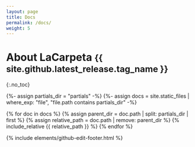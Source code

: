 ```yaml
---
layout: page
title: Docs
permalink: /docs/
weight: 5
---
```


# About LaCarpeta <small class="text-muted">{{ site.github.latest_release.tag_name }}</small>
{:.no_toc}

{%- assign partials_dir = "partials" -%}
{%- assign docs = site.static_files | where_exp: "file", "file.path contains partials_dir" -%}

{% for doc in docs %}
{% assign parent_dir = doc.path | split: partials_dir | first %}
{% assign relative_path = doc.path | remove: parent_dir %}
{% include_relative {{ relative_path }} %}
{% endfor %}

{% include elements/github-edit-footer.html %}
